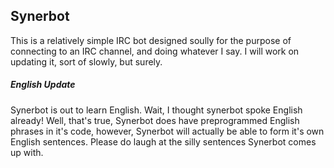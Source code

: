 ## Synerbot

This is a relatively simple IRC bot designed soully for the purpose
of connecting to an IRC channel, and doing whatever I say. I will work
on updating it, sort of slowly, but surely.

##### English Update

Synerbot is out to learn English.  Wait, I thought synerbot spoke English
already! Well, that's true, Synerbot does have preprogrammed English phrases
in it's code, however, Synerbot will actually be able to form it's own English
sentences. Please do laugh at the silly sentences Synerbot comes up with.
